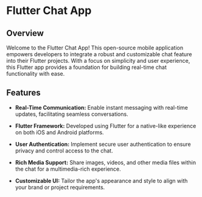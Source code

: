 # Flutter Chat App

## Overview

Welcome to the Flutter Chat App! This open-source mobile application empowers developers to integrate a robust and customizable chat feature into their Flutter projects. With a focus on simplicity and user experience, this Flutter app provides a foundation for building real-time chat functionality with ease.

## Features

- **Real-Time Communication:** Enable instant messaging with real-time updates, facilitating seamless conversations.

- **Flutter Framework:** Developed using Flutter for a native-like experience on both iOS and Android platforms.

- **User Authentication:** Implement secure user authentication to ensure privacy and control access to the chat.

- **Rich Media Support:** Share images, videos, and other media files within the chat for a multimedia-rich experience.

- **Customizable UI:** Tailor the app's appearance and style to align with your brand or project requirements.
